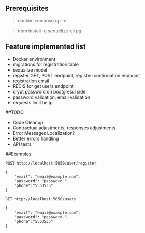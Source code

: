 ## Prerequisites
> docker-compose up -d

> npm install -g sequelize-cli pg

## Feature implemented list
- Docker environment
- migrations for registration table
- sequalize model
- register GET, POST endpoint, register-confirmation endpoint
- registration email
- REDIS for get users endpoint
- crypt password on postgresql side
- password validation, email validation
- requests limit be ip

##TODO
- Code Cleanup
- Contractual adjustments, responses adjustments
- Error Messages Localization?
- Better errors handling
- API tests



##Examples
```
POST http://localhost:5050/user/register

{
    "email": "email@example.com",
    "password": "password.",
    "phone":"5553535"
}
```

```
GET http://localhost:5050/users

{
    "email": "email@example.com",
    "password": "password.",
    "phone":"5553535"
}
```


